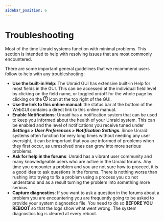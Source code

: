 ```yaml
---
sidebar_position: 6
---
```


# Troubleshooting

Most of the time Unraid systems function with minimal problems. This section is intended to help with resolving issues that are most commonly encountered.

There are some important general guidelines that we recommend users follow to help with any troubleshooting:

* **Use the built-in Help**: The Unraid GUI has extensive built-in Help for most fields in the GUI. This can be accessed at the individual field level by clicking on the field name, or toggled  on/off for the whole page by clicking on the ![Help](../assets/Help-icon.jpg) icon at the top right of the GUI.
* **Use the link to this online manual**: the status bar at the bottom of the WebGUI contains a direct link to this online manual.
* **Enable Notifications**: Unraid has a notification system that can be used to keep you informed about the health of your Unraid system. This can be enabled and the level of notifications you receive tuned under ***Settings > User Preferences > Notification Settings***. Since Unraid systems often function for very long times without needing any user oversight, it can be important that you are informed of problems when they first occur, as unresolved ones can grow into more serious problems.
* **Ask for help in the forums**: Unraid has a vibrant user community and many knowledgeable users who are active in the Unraid forums. Any time you encounter a problem and you are not sure how to proceed, it is a good idea to ask questions in the forums. There is nothing worse than rushing into trying to fix a problem using a process you do not understand and as a result turning the problem into something more serious.
* **Capture diagnostics**: If you want to ask a question in the forums about a problem you are encountering you are frequently going to be asked to provide your system diagnostics file. You need to do so **BEFORE YOU REBOOT** so that the logs show what went wrong. The system diagnostics log is cleared at every reboot.
